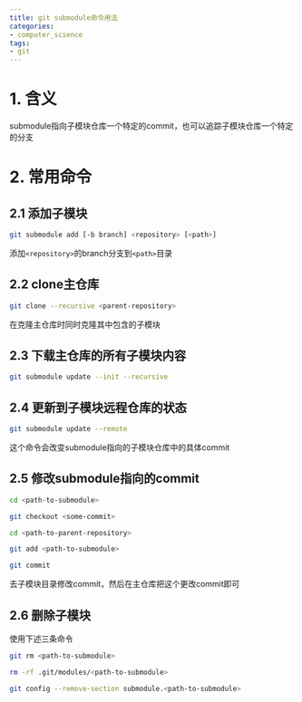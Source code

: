 ```yaml
---
title: git submodule命令用法
categories:
- computer_science
tags:
- git
---
```


# 1. 含义

submodule指向子模块仓库一个特定的commit，也可以追踪子模块仓库一个特定的分支

# 2. 常用命令

## 2.1 添加子模块

```bash
git submodule add [-b branch] <repository> [<path>]
```

添加`<repository>`的branch分支到`<path>`目录

## 2.2 clone主仓库

```bash
git clone --recursive <parent-repository>
```

在克隆主仓库时同时克隆其中包含的子模块

## 2.3 下载主仓库的所有子模块内容

```bash
git submodule update --init --recursive
```

## 2.4 更新到子模块远程仓库的状态

```bash
git submodule update --remote
```

这个命令会改变submodule指向的子模块仓库中的具体commit

## 2.5 修改submodule指向的commit

```bash
cd <path-to-submodule>

git checkout <some-commit>

cd <path-to-parent-repository>

git add <path-to-submodule>

git commit
```

去子模块目录修改commit，然后在主仓库把这个更改commit即可

## 2.6 删除子模块

使用下述三条命令

```bash
git rm <path-to-submodule>

rm -rf .git/modules/<path-to-submodule>

git config --remove-section submodule.<path-to-submodule>
```